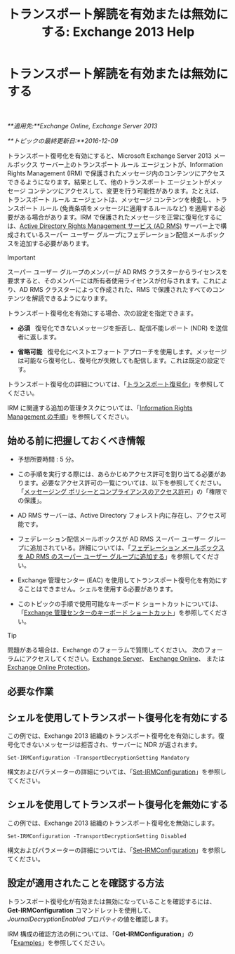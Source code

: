 ﻿---
title: 'トランスポート解読を有効または無効にする: Exchange 2013 Help'
TOCTitle: トランスポート解読を有効または無効にする
ms:assetid: 4663f54e-dd0a-4a42-983e-8765e2adc412
ms:mtpsurl: https://technet.microsoft.com/ja-jp/library/Dd638126(v=EXCHG.150)
ms:contentKeyID: 49896229
ms.date: 04/24/2018
mtps_version: v=EXCHG.150
ms.translationtype: HT
---

# トランスポート解読を有効または無効にする

 

_**適用先:**Exchange Online, Exchange Server 2013_

_**トピックの最終更新日:**2016-12-09_

トランスポート復号化を有効にすると、Microsoft Exchange Server 2013 メールボックス サーバー上のトランスポート ルール エージェントが、Information Rights Management (IRM) で保護されたメッセージ内のコンテンツにアクセスできるようになります。結果として、他のトランスポート エージェントがメッセージ コンテンツにアクセスして、変更を行う可能性があります。たとえば、トランスポート ルール エージェントは、メッセージ コンテンツを検査し、トランスポート ルール (免責条項をメッセージに適用するルールなど) を適用する必要がある場合があります。IRM で保護されたメッセージを正常に復号化するには、[Active Directory Rights Management サービス (AD RMS)](https://technet.microsoft.com/ja-jp/library/hh831364.aspx) サーバー上で構成されているスーパー ユーザー グループにフェデレーション配信メールボックスを追加する必要があります。


> [!IMPORTANT]
> スーパー ユーザー グループのメンバーが AD&nbsp;RMS クラスターからライセンスを要求すると、そのメンバーには所有者使用ライセンスが付与されます。これにより、AD&nbsp;RMS クラスターによって作成された、RMS で保護されたすべてのコンテンツを解読できるようになります。



トランスポート復号化を有効にする場合、次の設定を指定できます。

  - **必須**   復号化できないメッセージを拒否し、配信不能レポート (NDR) を送信者に返します。

  - **省略可能**   復号化にベストエフォート アプローチを使用します。メッセージは可能なら復号化し、復号化が失敗しても配信します。これは既定の設定です。

トランスポート復号化の詳細については、「[トランスポート復号化](transport-decryption-exchange-2013-help.md)」を参照してください。

IRM に関連する追加の管理タスクについては、「[Information Rights Management の手順](information-rights-management-procedures-exchange-2013-help.md)」を参照してください。

## 始める前に把握しておくべき情報

  - 予想所要時間 : 5 分。

  - この手順を実行する際には、あらかじめアクセス許可を割り当てる必要があります。必要なアクセス許可の一覧については、以下を参照してください。「[メッセージング ポリシーとコンプライアンスのアクセス許可](messaging-policy-and-compliance-permissions-exchange-2013-help.md)」の「権限での保護」。

  - AD RMS サーバーは、Active Directory フォレスト内に存在し、アクセス可能です。

  - フェデレーション配信メールボックスが AD RMS スーパー ユーザー グループに追加されている。詳細については、「[フェデレーション メールボックスを AD RMS のスーパー ユーザー グループに追加する](add-the-federation-mailbox-to-the-ad-rms-super-users-group-exchange-2013-help.md)」を参照してください。

  - Exchange 管理センター (EAC) を使用してトランスポート復号化を有効にすることはできません。シェルを使用する必要があります。

  - このトピックの手順で使用可能なキーボード ショートカットについては、「[Exchange 管理センターのキーボード ショートカット](keyboard-shortcuts-in-the-exchange-admin-center-exchange-online-protection-help.md)」を参照してください。


> [!TIP]
> 問題がある場合は、Exchange のフォーラムで質問してください。 次のフォーラムにアクセスしてください。<A href="https://go.microsoft.com/fwlink/p/?linkid=60612">Exchange Server</A>、 <A href="https://go.microsoft.com/fwlink/p/?linkid=267542">Exchange Online</A>、 または <A href="https://go.microsoft.com/fwlink/p/?linkid=285351">Exchange Online Protection</A>。



## 必要な作業

## シェルを使用してトランスポート復号化を有効にする

この例では、Exchange 2013 組織のトランスポート復号化を有効にします。復号化できないメッセージは拒否され、サーバーに NDR が返されます。

    Set-IRMConfiguration -TransportDecryptionSetting Mandatory

構文およびパラメーターの詳細については、「[Set-IRMConfiguration](https://technet.microsoft.com/ja-jp/library/dd979792\(v=exchg.150\))」を参照してください。

## シェルを使用してトランスポート復号化を無効にする

この例では、Exchange 2013 組織のトランスポート復号化を無効にします。

    Set-IRMConfiguration -TransportDecryptionSetting Disabled

構文およびパラメーターの詳細については、「[Set-IRMConfiguration](https://technet.microsoft.com/ja-jp/library/dd979792\(v=exchg.150\))」を参照してください。

## 設定が適用されたことを確認する方法

トランスポート復号化が有効または無効になっていることを確認するには、**Get-IRMConfiguration** コマンドレットを使用して、*JournalDecryptionEnabled* プロパティの値を確認します。

IRM 構成の確認方法の例については、「**Get-IRMConfiguration**」の「[Examples](https://technet.microsoft.com/ja-jp/e1821219-fe18-4642-a9c2-58eb0aadd61a\(exchg.150\)#examples)」を参照してください。


